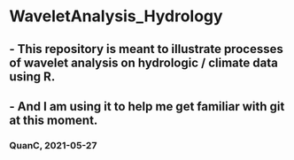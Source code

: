 # WaveletAnalysis_Hydrology

## - This repository is meant to illustrate processes of wavelet analysis on hydrologic / climate data using R.

## - And I am using it to help me get familiar with git at this moment.

### QuanC, 2021-05-27

